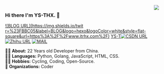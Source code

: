<img align='right' src="https://github-readme-stats.vercel.app/api?username=TRHX&show_icons=true">

### Hi there I'm YS-THX. 👋

[![BLOG URL](https://img.shields.io/twit r=%23FBBC05&label=BLOG&logo=hexo&logoColor=white&style=flat-square&url=https%3A%2F%2Fwww.itrhx.com%2F)](https://www.itrhx.com/)
[YS-T![CSDN URL](https://img.shields.io/twitter/url?color=%23F91310&label=CSDN&logo=C&logoColor=white&style=flat-square&url=https%3A%2F%2Fitrhx.blog.csdn.net%2F)](https://shuanyao.blog.csdn.net/)
[![Zhihu URL](https://img.shields.io/twitter/url?color=%230077E6&label=Zhihu&logo=zhihu&logoColor=white&style=flat-square&url=https%3A%2F%2Fwww.zhihu.com%2Fpeople%2Fitrhx)](https://www.zhihu.com/)
[![MAIL](https://img.shields.io/static/v1?label=MAIL&message=%20&color=green2&logo=gmail&style=flat-square&logoColor=white)](mailto:admin@com)

👨‍🎓 **About:** 22 Years old Developer from China.  
👨‍💻 **Languages:** Python, Golang, JavaScript, HTML, CSS.  
🚴‍♀️ **Hobbies:** Cycling, Coding, Open-Source.  
🏢 **Organizations:** Coder

<!-- https://github.com/kautukkundan/Awesome-Profile-README-templates -->
